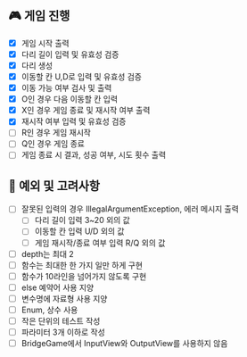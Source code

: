 ## 🎮 게임 진행

- [x] 게임 시작 출력
- [x] 다리 길이 입력 및 유효성 검증
- [x] 다리 생성
- [x] 이동할 칸 U,D로 입력 및 유효성 검증
- [x] 이동 가능 여부 검사 및 출력
- [x] O인 경우 다음 이동할 칸 입력
- [x] X인 경우 게임 종료 및 재시작 여부 출력
- [x] 재시작 여부 입력 및 유효성 검증
- [ ] R인 경우 게임 재시작
- [ ] Q인 경우 게임 종료
- [ ] 게임 종료 시 결과, 성공 여부, 시도 횟수 출력

## 🎲 예외 및 고려사항

- [ ] 잘못된 입력의 경우 IllegalArgumentException, 에러 메시지 출력
    - [ ] 다리 길이 입력 3~20 외의 값
    - [ ] 이동할 칸 입력 U/D 외의 값
    - [ ] 게임 재시작/종료 여부 입력 R/Q 외의 값
- [ ] depth는 최대 2
- [ ] 함수는 최대한 한 가지 일만 하게 구현
- [ ] 함수가 10라인을 넘어가지 않도록 구현
- [ ] else 예약어 사용 지양
- [ ] 변수명에 자료형 사용 지양
- [ ] Enum, 상수 사용
- [ ] 작은 단위의 테스트 작성
- [ ] 파라미터 3개 이하로 작성
- [ ] BridgeGame에서 InputView와 OutputView를 사용하지 않음